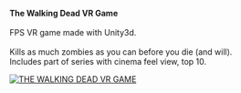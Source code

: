 **The Walking Dead VR Game**</br></br>
FPS VR game made with Unity3d.</br></br>
Kills as much zombies as you can before you die (and will).</br>
Includes part of series with cinema feel view, top 10.</br>

[![THE WALKING DEAD VR GAME](https://i.ibb.co/tM6ncrK/Screenshot-20210325-205438-Video-Player.jpg)](https://youtu.be/UpGSkPuXG_s)
